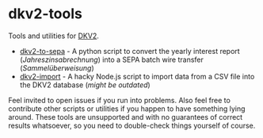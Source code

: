 # dkv2-tools

Tools and utilities for [DKV2](https://github.com/Schachigel/DKV2).

* [dkv2-to-sepa](dkv2-to-sepa/README.md) - A python script to convert the yearly interest report (*Jahreszinsabrechnung*) into a SEPA batch wire transfer (*Sammelüberweisung*)
* [dkv2-import](dkv2-import) - A hacky Node.js script to import data from a CSV file into the DKV2 database (*might be outdated*)

Feel invited to open issues if you run into problems.
Also feel free to contribute other scripts or utilities if you happen to have something lying around.
These tools are unsupported and with no guarantees of correct results whatsoever, so you need to double-check things yourself of course.
